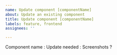 ```yaml
---
name: Update component [componentName]
about: Update an existing component
title: Update component [componentName]
labels: feature, frontend
assignees: ''

---
```


Component name : 
Update needed : 
Screenshots ?
